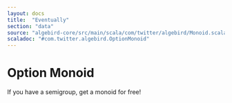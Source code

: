 ```yaml
---
layout: docs
title:  "Eventually"
section: "data"
source: "algebird-core/src/main/scala/com/twitter/algebird/Monoid.scala"
scaladoc: "#com.twitter.algebird.OptionMonoid"
---
```


# Option Monoid

If you have a semigroup, get a monoid for free!
